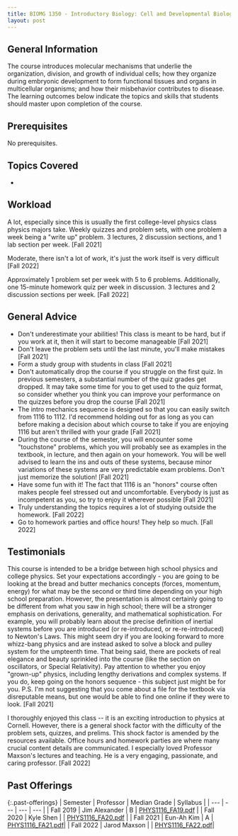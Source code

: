 ```yaml
---
title: BIOMG 1350 - Introductory Biology: Cell and Developmental Biology
layout: post
---
```


<link rel="stylesheet" href="../main.css">

## General Information

The course introduces molecular mechanisms that underlie the organization, division, and growth of individual cells; how they organize during embryonic development to form functional tissues and organs in multicellular organisms; and how their misbehavior contributes to disease. The learning outcomes below indicate the topics and skills that students should master upon completion of the course. 

## Prerequisites

No prerequisites.

## Topics Covered

  - 

## Workload

A lot, especially since this is usually the first college-level physics class physics majors take. Weekly quizzes and problem sets, with one problem a week
being a "write up" problem. 3 lectures, 2 discussion sections, and 1 lab section per week. [Fall 2021]

Moderate, there isn't a lot of work, it's just the work itself is very difficult [Fall 2022]

Approximately 1 problem set per week with 5 to 6 problems. Additionally, one 15-minute homework quiz per week in discussion. 3 lectures and 2 discussion sections per week. [Fall 2022]

## General Advice

  - Don't underestimate your abilities! This class is meant to be hard, but if you work at it, then it will start to become manageable [Fall 2021]
  - Don't leave the problem sets until the last minute, you'll make mistakes [Fall 2021]
  - Form a study group with students in class [Fall 2021]
  - Don't automatically drop the course if you struggle on the first quiz. In previous semesters, a substantial number of the quiz grades get dropped. It may take some time for you to get used to the quiz format, so consider whether you think you can improve your performance on the quizzes before you drop the course [Fall 2021]
  - The intro mechanics sequence is designed so that you can easily switch from 1116 to 1112. I'd recommend holding out for as long as you can before making a decision about which course to take if you are enjoying 1116 but aren't thrilled with your grade [Fall 2021]
  - During the course of the semester, you will encounter some "touchstone" problems, which you will probably see as examples in the textbook, in lecture, and then again on your homework. You will be well advised to learn the ins and outs of these systems, because minor variations of these systems are very predictable exam problems. Don't just memorize the solution! [Fall 2021]
  - Have some fun with it! The fact that 1116 is an "honors" course often makes people feel stressed out and uncomfortable. Everybody is just as incompetent as you, so try to enjoy it wherever possible [Fall 2021]
  - Truly understanding the topics requires a lot of studying outside the homework. [Fall 2022]
  - Go to homework parties and office hours! They help so much. [Fall 2022]
  
## Testimonials
This course is intended to be a bridge between high school physics and college physics. Set your expectations accordingly - you are going to be looking at the bread and butter mechanics concepts (forces, momentum, energy) for what may be the second or third time depending on your high school preparation. However, the presentation is almost certainly going to be different from what you saw in high school; there will be a stronger emphasis on derivations, generality, and mathematical sophistication. For example, you will probably learn about the precise definition of inertial systems before you are introduced (or re-introduced, or re-re-introduced) to Newton's Laws. This might seem dry if you are looking forward to more whizz-bang physics and are instead asked to solve a block and pulley system for the umpteenth time. That being said, there are pockets of real elegance and beauty sprinkled into the course (like the section on oscillators, or Special Relativity). Pay attention to whether you enjoy "grown-up" physics, including lengthy derivations and complex systems. If you do, keep going on the honors sequence - this subject just might be for you. P.S. I'm not suggesting that you come about a file for the textbook via disreputable means, but one would be able to find one online if they were to look. [Fall 2021]

I thoroughly enjoyed this class -- it is an exciting introduction to physics at Cornell. However, there is a general shock factor with the difficulty of the problem sets, quizzes, and prelims. This shock factor is amended by the resources available. Office hours and homework parties are where many crucial content details are communicated. I especially loved Professor Maxson's lectures and teaching. He is a very engaging, passionate, and caring professor. [Fall 2022]

## Past Offerings

{:.past-offerings}
| Semester | Professor | Median Grade | Syllabus |
| --- | --- | --- | --- |
| Fall 2019 | Jim Alexander | B | <a href="/syllabi/PHYS1116_FA19.pdf">PHYS1116_FA19.pdf</a> |
| Fall 2020 | Kyle Shen |  | <a href="/syllabi/PHYS1116_FA20.pdf">PHYS1116_FA20.pdf</a> |
| Fall 2021 | Eun-Ah Kim | A | <a href="/syllabi/PHYS1116_FA21.pdf">PHYS1116_FA21.pdf</a>|
| Fall 2022 | Jarod Maxson | | <a href="/syllabi/PHYS1116_FA22.pdf">PHYS1116_FA22.pdf</a>|
